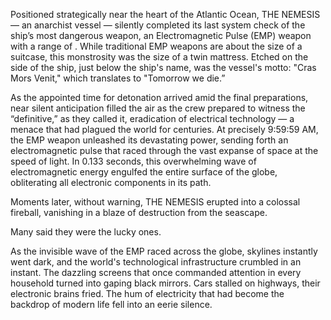 Positioned strategically near the heart of the Atlantic Ocean, THE NEMESIS — an anarchist vessel — silently completed its last system check of the ship’s most dangerous weapon, an Electromagnetic Pulse (EMP) weapon with a range of .
While traditional EMP weapons are about the size of a suitcase, this monstrosity was the size of a twin mattress. Etched on the side of the ship, just below the ship's name, was the vessel's motto: "Cras Mors Venit," which translates to "Tomorrow we die.”

As the appointed time for detonation arrived amid the final preparations, near silent anticipation filled the air as the crew prepared to witness the “definitive,” as they called it, eradication of electrical technology — a menace that had plagued the world for centuries. At precisely 9:59:59 AM, the EMP weapon unleashed its devastating power, sending forth an electromagnetic pulse that raced through the vast expanse of space at the speed of light. In 0.133 seconds, this overwhelming wave of electromagnetic energy engulfed the entire surface of the globe, obliterating all electronic components in its path.

Moments later, without warning, THE NEMESIS erupted into a colossal fireball, vanishing in a blaze of destruction from the seascape.

Many said they were the lucky ones.

As the invisible wave of the EMP raced across the globe, skylines instantly went dark, and the world's technological infrastructure crumbled in an instant. The dazzling screens that once commanded attention in every household turned into gaping black mirrors. Cars stalled on highways, their electronic brains fried. The hum of electricity that had become the backdrop of modern life fell into an eerie silence.